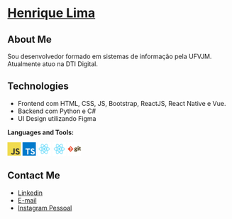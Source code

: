  # <a href="https://www.linkedin.com/in/barrosohenriquelima/">Henrique Lima</a>
 
## About Me
Sou desenvolvedor formado em sistemas de informação pela UFVJM. Atualmente atuo na DTI Digital.
<br>

## Technologies
- Frontend com HTML, CSS, JS, Bootstrap, ReactJS, React Native e Vue.
- Backend com Python e C#
- UI Design utilizando Figma


**Languages and Tools:**  

<code><img height="30" src="https://raw.githubusercontent.com/github/explore/80688e429a7d4ef2fca1e82350fe8e3517d3494d/topics/javascript/javascript.png"></code>
<code><img height="30" src="https://raw.githubusercontent.com/github/explore/80688e429a7d4ef2fca1e82350fe8e3517d3494d/topics/typescript/typescript.png"></code>
<code><img height="30" src="https://raw.githubusercontent.com/github/explore/80688e429a7d4ef2fca1e82350fe8e3517d3494d/topics/react/react.png"></code>
<code><img height="30" src="https://raw.githubusercontent.com/github/explore/80688e429a7d4ef2fca1e82350fe8e3517d3494d/topics/react-native/react-native.png"></code>
<code><img height="30" src="https://raw.githubusercontent.com/github/explore/80688e429a7d4ef2fca1e82350fe8e3517d3494d/topics/git/git.png"></code>


##  Contact Me
- <a href="https://www.linkedin.com/in/barrosohenriquelima/">Linkedin</a>
- <a href="mailto:henrique.lima@ufvjm.edu.br">E-mail</a>
- <a href="https://www.instagram.com/its_henrique/">Instagram Pessoal</a>
